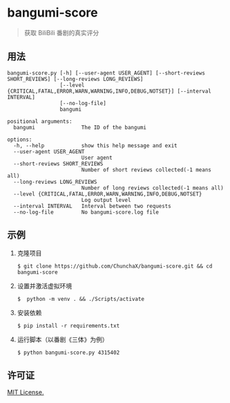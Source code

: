 # bangumi-score

> 获取 BiliBili 番剧的真实评分

## 用法



```text
bangumi-score.py [-h] [--user-agent USER_AGENT] [--short-reviews SHORT_REVIEWS] [--long-reviews LONG_REVIEWS]
                 [--level {CRITICAL,FATAL,ERROR,WARN,WARNING,INFO,DEBUG,NOTSET}] [--interval INTERVAL]
                 [--no-log-file]      
                 bangumi

positional arguments:
  bangumi               The ID of the bangumi

options:
  -h, --help            show this help message and exit
  --user-agent USER_AGENT
                        User agent
  --short-reviews SHORT_REVIEWS
                        Number of short reviews collected(-1 means all)
  --long-reviews LONG_REVIEWS
                        Number of long reviews collected(-1 means all)
  --level {CRITICAL,FATAL,ERROR,WARN,WARNING,INFO,DEBUG,NOTSET}
                        Log output level
  --interval INTERVAL   Interval between two requests
  --no-log-file         No bangumi-score.log file
```

## 示例

1. 克隆项目
    ```
    $ git clone https://github.com/ChunchaX/bangumi-score.git && cd bangumi-score
    ```
2. 设置并激活虚拟环境
    ```
    $  python -m venv . && ./Scripts/activate
    ```
3. 安装依赖
    ```
    $ pip install -r requirements.txt
    ```
4. 运行脚本（以番剧《三体》为例）
    ```
    $ python bangumi-score.py 4315402
    ```

## 许可证
[MIT License.](./LICENSE)
